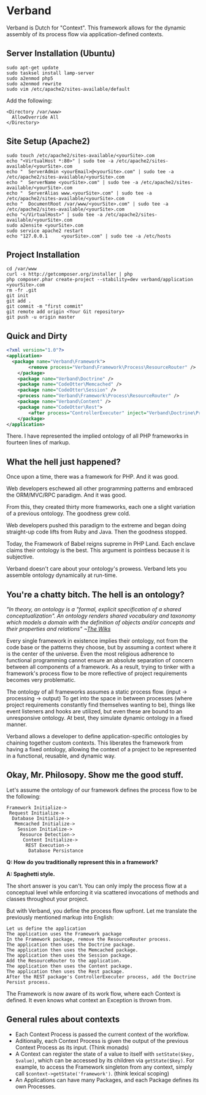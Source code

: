 Verband
=======

Verband is Dutch for "Context". This framework allows for the dynamic assembly of its process flow via application-defined contexts.

Server Installation (Ubuntu)
----------------------------

```
sudo apt-get update
sudo tasksel install lamp-server
sudo a2enmod php5
sudo a2enmod rewrite
sudo vim /etc/apache2/sites-available/default
```

Add the following:

```
<Directory /var/www>
  AllowOverride All
</Directory>
```

Site Setup (Apache2)
--------------------

```
sudo touch /etc/apache2/sites-available/<yourSite>.com
echo "<VirtualHost *:80>" | sudo tee -a /etc/apache2/sites-available/<yourSite>.com
echo "  ServerAdmin <yourEmail>@<yourSite>.com" | sudo tee -a /etc/apache2/sites-available/<yourSite>.com
echo "  ServerName <yourSite>.com" | sudo tee -a /etc/apache2/sites-available/<yourSite>.com
echo "  ServerAlias www.<yourSite>.com" | sudo tee -a /etc/apache2/sites-available/<yourSite>.com
echo "  DocumentRoot /var/www/<yourSite>.com" | sudo tee -a /etc/apache2/sites-available/<yourSite>.com
echo "</VirtualHost>" | sudo tee -a /etc/apache2/sites-available/<yourSite>.com
sudo a2ensite <yourSite>.com
sudo service apache2 restart
echo "127.0.0.1     <yourSite>.com" | sudo tee -a /etc/hosts
```

Project Installation
--------------------

```
cd /var/www
curl -s http://getcomposer.org/installer | php
php composer.phar create-project --stability=dev verband/application <yourSite>.com
rm -fr .git
git init
git add .
git commit -m "first commit"
git remote add origin <Your Git repository>
git push -u origin master
```

Quick and Dirty
---------------

```xml
<?xml version="1.0"?>
<application>
  <package name="Verband\Framework">
		<remove process="Verband\Framework\Process\ResourceRouter" />
	</package>
	<package name="Verband\Doctrine" />
	<package name="CodeOtter\Memcached" />
	<package name="CodeOtter\Session" />
	<process name="Verband\Framework\Process\ResourceRouter" />
	<package name="Verband\Content" />
	<package name="CodeOtter\Rest">
		<after process="ControllerExecuter" inject="Verband\Doctrine\Process\Persist" />
	</package>
</application>
```

There.  I have represented the implied ontology of all PHP frameworks in fourteen lines of markup.

What the hell just happened?
----------------------------

Once upon a time, there was a framework for PHP.  And it was good.

Web developers eschewed all other programming patterns and embraced the ORM/MVC/RPC paradigm.  And it was good.

From this, they created thirty more frameworks, each one a slight variation of a previous ontology.  The goodness grew cold.

Web developers pushed this paradigm to the extreme and began doing straight-up code lifts from Ruby and Java.  Then the goodness stopped.

Today, the Framework of Babel reigns supreme in PHP Land.  Each enclave claims their ontology is the best.  This argument is pointless because it is subjective.

Verband doesn't care about your ontology's prowess.  Verband lets you assemble ontology dynamically at run-time.

You're a chatty bitch.  The hell is an ontology?
------------------------------------------------

_"In theory, an ontology is a "formal, explicit specification of a shared conceptualization". An ontology renders shared vocabulary and taxonomy which models a domain with the definition of objects and/or concepts and their properties and relations" ~[The Wiks](http://en.wikipedia.org/wiki/Ontology_(information_science))_

Every single framework in existence implies their ontology, not from the code base or the patterns they choose, but by assuming a context where it is the center of the universe.  Even the most religious adherence to functional programming cannot ensure an absolute separation of concern between all components of a framework.  As a result, trying to tinker with a framework's process flow to be more reflective of project requirements becomes very problematic.

The ontology of all frameworks assumes a static process flow. (input -> processing -> output)  To get into the space in between processes (where project requirements constantly find themselves wanting to be), things like event listeners and hooks are utilized, but even these are bound to an unresponsive ontology.  At best, they simulate dynamic ontology in a fixed manner.

Verband allows a developer to define application-specific ontologies by chaining together custom contexts.  This liberates the framework from having a fixed ontology, allowing the context of a project to be represented in a functional, reusable, and dynamic way.

Okay, Mr. Philosopy.  Show me the good stuff.
---------------------------------------------

Let's assume the ontology of our framework defines the process flow to be the following:

```
Framework Initialize->
 Request Initialize->
  Database Initialize->
   Memcached Initialize->
    Session Initialize->
     Resource Detection->
      Content Initialize->
       REST Execution->
        Database Persistance
```

**Q: How do you traditionally represent this in a framework?**

**A: Spaghetti style.**

The short answer is you can't.  You can only imply the process flow at a conceptual level while enforcing it via scattered invocations of methods and classes throughout your project.

But with Verband, you define the process flow upfront.  Let me translate the previously mentioned markup into English:

<?xml version="1.0"?>
<application>
  <package name="Verband\Framework">
  	<remove process="Verband\Framework\Process\ResourceRouter" />
	</package>
	<package name="Verband\Doctrine" />
	<package name="CodeOtter\Memcached" />
	<package name="CodeOtter\Session" />
	<process name="Verband\Framework\Process\ResourceRouter" />
	<package name="Verband\Content" />
	<package name="CodeOtter\Rest">
		<after process="ControllerExecuter" inject="Verband\Doctrine\Process\Persist" />
	</package>
</application>

```
Let us define the application
The application uses the Framework package
In the Framework package, remove the ResourceRouter process.
The application then uses the Doctrine package.
The application then uses the Memcached package.
The application then uses the Session package.
Add the ResourceRouter to the application.
The application then uses the Content package.
The application then uses the Rest package.
After the REST package's ControllerExecuter process, add the Doctrine Persist process.
```

The Framework is now aware of its work flow, where each Context is defined.  It even knows what context an Exception is thrown from.


General rules about contexts
----------------------------

* Each Context Process is passed the current context of the workflow.
* Aditionally, each Context Process is given the output of the previous Context Process as its input. (Think monads)
* A Context can register the state of a value to itself with ```setState($key, $value)```, which can be accessed by its children via ```getState($key)```.  For example, to access the Framework singleton from any context, simply call ```$context->getState('framework')```.  (think lexical scoping)
* An Applications can have many Packages, and each Package defines its own Processes. 
